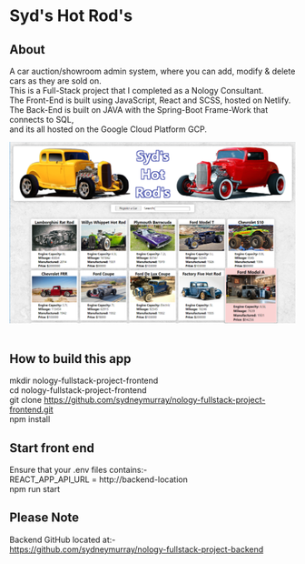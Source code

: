 
# Syd's Hot Rod's
## About
A car auction/showroom admin system, where you can add, modify & delete cars as they are sold on. \
This is a Full-Stack project that I completed as a Nology Consultant. \
The Front-End is built using JavaScript, React and SCSS, hosted on Netlify. \
The Back-End is built on JAVA with the Spring-Boot Frame-Work that connects to SQL, \
and its all hosted on the Google Cloud Platform GCP.

<img src="./public/images/App-Screenshot.png" alt="screenshot of my project" width="600px" height = "auto">
<br><br>

## How to build this app
mkdir nology-fullstack-project-frontend \
cd nology-fullstack-project-frontend \
git clone https://github.com/sydneymurray/nology-fullstack-project-frontend.git \
npm install

## Start front end
Ensure that your .env files contains:- \
REACT_APP_API_URL = http://backend-location \
npm run start

## Please Note
Backend GitHub located at:- \
https://github.com/sydneymurray/nology-fullstack-project-backend